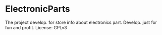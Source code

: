 ElectronicParts
===============

The project develop. for store info about electronics part.
Develop. just for fun and profit.
License: GPLv3
